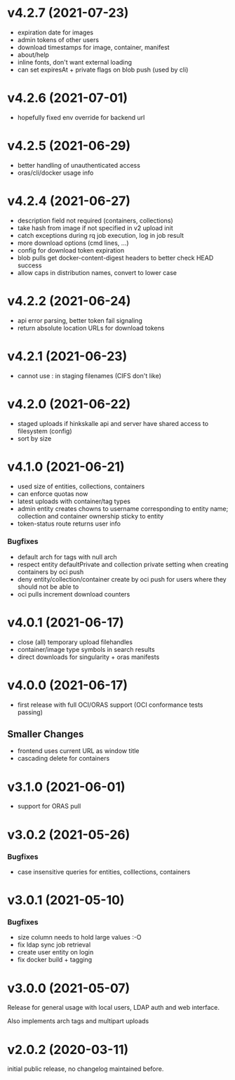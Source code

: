# v4.2.7 (2021-07-23)

- expiration date for images
- admin tokens of other users
- download timestamps for image, container, manifest
- about/help
- inline fonts, don't want external loading
- can set expiresAt + private flags on blob push (used by cli)

# v4.2.6 (2021-07-01)

- hopefully fixed env override for backend url

# v4.2.5 (2021-06-29)

- better handling of unauthenticated access
- oras/cli/docker usage info

# v4.2.4 (2021-06-27)

- description field not required (containers, collections)
- take hash from image if not specified in v2 upload init
- catch exceptions during rq job execution, log in job result
- more download options (cmd lines, ...)
- config for download token expiration 
- blob pulls get docker-content-digest headers to better check HEAD success
- allow caps in distribution names, convert to lower case

# v4.2.2 (2021-06-24)

- api error parsing, better token fail signaling
- return absolute location URLs for download tokens

# v4.2.1 (2021-06-23)

- cannot use : in staging filenames (CIFS don't like)

# v4.2.0 (2021-06-22)

- staged uploads if hinkskalle api and server have shared access to filesystem (config)
- sort by size

# v4.1.0 (2021-06-21)

- used size of entities, collections, containers
- can enforce quotas now
- latest uploads with container/tag types
- admin entity creates chowns to username corresponding to entity name; collection and container ownership sticky to entity
- token-status route returns user info

### Bugfixes

- default arch for tags with null arch
- respect entity defaultPrivate and collection private setting when creating containers by oci push
- deny entity/collection/container create by oci push for users where they should not be able to
- oci pulls increment download counters


# v4.0.1 (2021-06-17)

- close (all) temporary upload filehandles
- container/image type symbols in search results
- direct downloads for singularity + oras manifests

# v4.0.0 (2021-06-17)

- first release with full OCI/ORAS support (OCI conformance tests passing)

## Smaller Changes

- frontend uses current URL as window title
- cascading delete for containers

# v3.1.0 (2021-06-01)

- support for ORAS pull

# v3.0.2 (2021-05-26)

### Bugfixes

- case insensitive queries for entities, colllections, containers

# v3.0.1 (2021-05-10)

### Bugfixes

- size column needs to hold large values :-O
- fix ldap sync job retrieval
- create user entity on login
- fix docker build + tagging

# v3.0.0 (2021-05-07)

Release for general usage with local users, LDAP auth and web interface.

Also implements arch tags and multipart uploads

# v2.0.2 (2020-03-11)

initial public release, no changelog maintained before.
